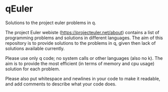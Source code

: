 # qEuler
Solutions to the project euler problems in q.

The project Euler webiste (https://projecteuler.net/about) contains a list of programming
problems and solutions in different languages. The aim of this repository is to provide
solutions to the problems in q, given then lack of solutions available currently.

Please use only q code; no system calls or other languages (also no k). The aim is to
provide the most efficient (in terms of memory and cpu usage) solution for each problem.

Please also put whitespace and newlines in your code to make it readable, and add comments
to describe what your code does.

